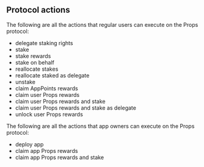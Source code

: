 ## Protocol actions

The following are all the actions that regular users can execute on the Props protocol:

- delegate staking rights
- stake
- stake rewards
- stake on behalf
- reallocate stakes
- reallocate staked as delegate
- unstake
- claim AppPoints rewards
- claim user Props rewards
- claim user Props rewards and stake
- claim user Props rewards and stake as delegate
- unlock user Props rewards

The following are all the actions that app owners can execute on the Props protocol:

- deploy app
- claim app Props rewards
- claim app Props rewards and stake
